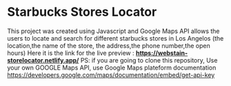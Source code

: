# Starbucks Stores Locator

This project was created using Javascript and Google Maps API allows the users to locate and search for different starbucks stores in Los Angelos
(the location,the name of the store, the address,the phone number,the open hours)
Here it is the link for the live preview : **https://webstain-storelocator.netlify.app/**
PS: if you are going to clone this repository, Use your own GOOGLE Maps API, use Google Maps plateform documentation https://developers.google.com/maps/documentation/embed/get-api-key
